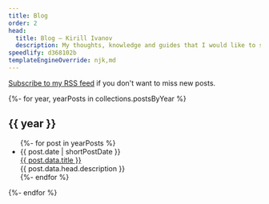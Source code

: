 ```yaml
---
title: Blog
order: 2
head:
  title: Blog – Kirill Ivanov
  description: My thoughts, knowledge and guides that I would like to share.
speedlify: d368102b
templateEngineOverride: njk,md
---
```


[Subscribe to my RSS feed](/feed.xml) if you don't want to miss new posts.

{%- for year, yearPosts in collections.postsByYear %}

  <h2>{{ year }}</h2>
  <ul class="postsList">
    {%- for post in yearPosts %}
      <li class="postsList__element">
        <time class="postsList__date">{{ post.date | shortPostDate }}</time>
        <div>
          <a href="{{post.url}}">
          {{ post.data.title }}
          </a>
          <div>{{ post.data.head.description }}</div>
        </div>
      </li>
    {%- endfor %}
  </ul>
{%- endfor %}
